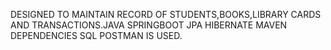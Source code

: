 DESIGNED TO MAINTAIN RECORD OF STUDENTS,BOOKS,LIBRARY CARDS AND TRANSACTIONS.JAVA SPRINGBOOT JPA HIBERNATE MAVEN DEPENDENCIES SQL POSTMAN IS USED.
